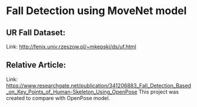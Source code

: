 # Fall Detection using MoveNet model
## UR Fall Dataset: 
 Link: http://fenix.univ.rzeszow.pl/~mkepski/ds/uf.html
## Relative Article: 
 Link: https://www.researchgate.net/publication/341206883_Fall_Detection_Based_on_Key_Points_of_Human-Skeleton_Using_OpenPose
This project was created to compare with OpenPose model.

